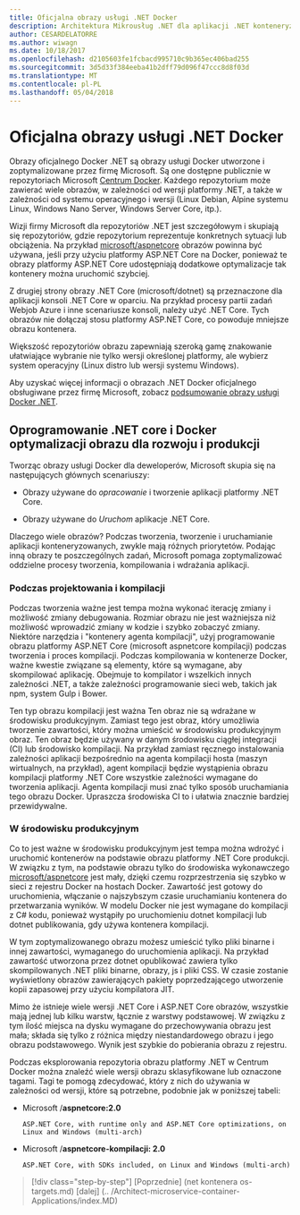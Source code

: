 ```yaml
---
title: Oficjalna obrazy usługi .NET Docker
description: Architektura Mikrousług .NET dla aplikacji .NET konteneryzowanych | Oficjalna obrazy usługi .NET Docker
author: CESARDELATORRE
ms.author: wiwagn
ms.date: 10/18/2017
ms.openlocfilehash: d2105603fe1fcbacd995710c9b365ec406bad255
ms.sourcegitcommit: 3d5d33f384eeba41b2dff79d096f47ccc8d8f03d
ms.translationtype: MT
ms.contentlocale: pl-PL
ms.lasthandoff: 05/04/2018
---
```

# <a name="official-net-docker-images"></a>Oficjalna obrazy usługi .NET Docker

Obrazy oficjalnego Docker .NET są obrazy usługi Docker utworzone i zoptymalizowane przez firmę Microsoft. Są one dostępne publicznie w repozytoriach Microsoft [Centrum Docker](https://hub.docker.com/u/microsoft/). Każdego repozytorium może zawierać wiele obrazów, w zależności od wersji platformy .NET, a także w zależności od systemu operacyjnego i wersji (Linux Debian, Alpine systemu Linux, Windows Nano Server, Windows Server Core, itp.).

Wizji firmy Microsoft dla repozytoriów .NET jest szczegółowym i skupiają się repozytoriów, gdzie repozytorium reprezentuje konkretnych sytuacji lub obciążenia. Na przykład [microsoft/aspnetcore](https://hub.docker.com/r/microsoft/aspnetcore/) obrazów powinna być używana, jeśli przy użyciu platformy ASP.NET Core na Docker, ponieważ te obrazy platformy ASP.NET Core udostępniają dodatkowe optymalizacje tak kontenery można uruchomić szybciej.

Z drugiej strony obrazy .NET Core (microsoft/dotnet) są przeznaczone dla aplikacji konsoli .NET Core w oparciu. Na przykład procesy partii zadań Webjob Azure i inne scenariusze konsoli, należy użyć .NET Core. Tych obrazów nie dołączaj stosu platformy ASP.NET Core, co powoduje mniejsze obrazu kontenera.

Większość repozytoriów obrazu zapewniają szeroką gamę znakowanie ułatwiające wybranie nie tylko wersji określonej platformy, ale wybierz system operacyjny (Linux distro lub wersji systemu Windows).

Aby uzyskać więcej informacji o obrazach .NET Docker oficjalnego obsługiwane przez firmę Microsoft, zobacz [podsumowanie obrazy usługi Docker .NET](https://aka.ms/dotnetdockerimages).

## <a name="net-core-and-docker-image-optimizations-for-development-versus-production"></a>Oprogramowanie .NET core i Docker optymalizacji obrazu dla rozwoju i produkcji

Tworząc obrazy usługi Docker dla deweloperów, Microsoft skupia się na następujących głównych scenariuszy:

-   Obrazy używane do *opracowanie* i tworzenie aplikacji platformy .NET Core.

-   Obrazy używane do *Uruchom* aplikacje .NET Core.

Dlaczego wiele obrazów? Podczas tworzenia, tworzenie i uruchamianie aplikacji konteneryzowanych, zwykle mają różnych priorytetów. Podając inną obrazy te poszczególnych zadań, Microsoft pomaga zoptymalizować oddzielne procesy tworzenia, kompilowania i wdrażania aplikacji.

### <a name="during-development-and-build"></a>Podczas projektowania i kompilacji

Podczas tworzenia ważne jest tempa można wykonać iterację zmiany i możliwość zmiany debugowania. Rozmiar obrazu nie jest ważniejsza niż możliwość wprowadzić zmiany w kodzie i szybko zobaczyć zmiany. Niektóre narzędzia i "kontenery agenta kompilacji", użyj programowanie obrazu platformy ASP.NET Core (microsoft aspnetcore kompilacji) podczas tworzenia i proces kompilacji. Podczas kompilowania w kontenerze Docker, ważne kwestie związane są elementy, które są wymagane, aby skompilować aplikację. Obejmuje to kompilator i wszelkich innych zależności .NET, a także zależności programowanie sieci web, takich jak npm, system Gulp i Bower.

Ten typ obrazu kompilacji jest ważna Ten obraz nie są wdrażane w środowisku produkcyjnym. Zamiast tego jest obraz, który umożliwia tworzenie zawartości, który można umieścić w środowisku produkcyjnym obraz. Ten obraz będzie używany w danym środowisku ciągłej integracji (CI) lub środowisko kompilacji. Na przykład zamiast ręcznego instalowania zależności aplikacji bezpośrednio na agenta kompilacji hosta (maszyn wirtualnych, na przykład), agent kompilacji będzie wystąpienia obrazu kompilacji platformy .NET Core wszystkie zależności wymagane do tworzenia aplikacji. Agenta kompilacji musi znać tylko sposób uruchamiania tego obrazu Docker. Upraszcza środowiska CI to i ułatwia znacznie bardziej przewidywalne.

### <a name="in-production"></a>W środowisku produkcyjnym

Co to jest ważne w środowisku produkcyjnym jest tempa można wdrożyć i uruchomić kontenerów na podstawie obrazu platformy .NET Core produkcji. W związku z tym, na podstawie obrazu tylko do środowiska wykonawczego [microsoft/aspnetcore](https://hub.docker.com/r/microsoft/aspnetcore/) jest mały, dzięki czemu rozprzestrzenia się szybko w sieci z rejestru Docker na hostach Docker. Zawartość jest gotowy do uruchomienia, włączanie o najszybszym czasie uruchamianiu kontenera do przetwarzania wyników. W modelu Docker nie jest wymagane do kompilacji z C\# kodu, ponieważ wystąpiły po uruchomieniu dotnet kompilacji lub dotnet publikowania, gdy używa kontenera kompilacji.

W tym zoptymalizowanego obrazu możesz umieścić tylko pliki binarne i innej zawartości, wymaganego do uruchomienia aplikacji. Na przykład zawartość utworzona przez dotnet opublikować zawiera tylko skompilowanych .NET pliki binarne, obrazy, js i pliki CSS. W czasie zostanie wyświetlony obrazów zawierających pakiety poprzedzającego utworzenie kopii zapasowej przy użyciu kompilatora JIT.

Mimo że istnieje wiele wersji .NET Core i ASP.NET Core obrazów, wszystkie mają jednej lub kilku warstw, łącznie z warstwy podstawowej. W związku z tym ilość miejsca na dysku wymagane do przechowywania obrazu jest mała; składa się tylko z różnica między niestandardowego obrazu i jego obrazu podstawowego. Wynik jest szybkie do pobierania obrazu z rejestru.

Podczas eksplorowania repozytoria obrazu platformy .NET w Centrum Docker można znaleźć wiele wersji obrazu sklasyfikowane lub oznaczone tagami. Tagi te pomogą zdecydować, który z nich do używania w zależności od wersji, które są potrzebne, podobnie jak w poniższej tabeli:

-   Microsoft /**aspnetcore:2.0**

        ASP.NET Core, with runtime only and ASP.NET Core optimizations, on Linux and Windows (multi-arch)

-   Microsoft /**aspnetcore-kompilacji: 2.0**

        ASP.NET Core, with SDKs included, on Linux and Windows (multi-arch)


>[!div class="step-by-step"]
[Poprzednie] (net kontenera os-targets.md) [dalej] (.. /Architect-microservice-container-Applications/index.MD)
